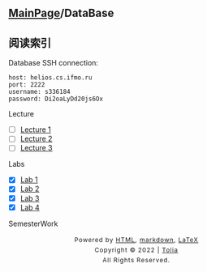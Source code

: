 ## [MainPage](../index.md)/DataBase

## 阅读索引

Database SSH connection:
```text
host: helios.cs.ifmo.ru
port: 2222
username: s336184
password: Di2oaLyDd20js6Ox
```

Lecture
- [ ] [Lecture 1](./Lecture/Lecture1.md)
- [ ] [Lecture 2](./Lecture/Lecture2.md)
- [ ] [Lecture 3](./Lecture/Lecture3.md)

Labs
- [x] [Lab 1](./Labs/Lab1/Lab1.md)
- [x] [Lab 2](./Labs/Lab2/Lab2.md)
- [x] [Lab 3](./Labs/Lab2/Lab2.md)
- [x] [Lab 4](./Labs/Lab2/Lab2.md)

SemesterWork



<style type="text/css">
    #footer {
        position: relative;
        margin: 0 auto;
        line-height: 20px;
        text-align: center;
        font-size: 12px;
        letter-spacing: 1px;
    }
 
    .content {
        height: 1800px;
        width: 100%;
        text-align: center;
    }
</style>

<div id="footer">
    Powered by
    <a href="https://html5up.net">HTML</a>, 
    <a href="https://markdown.com.cn/">markdown</a>, 
    <a href="https://www.latex-project.org/">LaTeX</a>
    <br>
    Copyright © 2022 | 
    <a href="https://tolia-gh.github.io">Tolia</a>
    <br>
    All Rights Reserved.
    <br>
</div>
